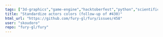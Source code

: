 ```yaml
---
tags: ["3d-graphics","game-engine","hacktoberfest","python","scientific-visualization","scriptable-animations","shaders","simulation","typeEnhancement"]
title: "Standardize actors colors (follow-up of #430)"
html_url: "https://github.com/fury-gl/fury/issues/458"
user: "skoudoro"
repo: "fury-gl/fury"
---
```


